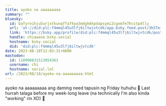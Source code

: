 ```yaml
---
title: ayoko na aaaaaaaaa
summary: ""
bluesky:
  id: bafyreihju5urjxtkunqffa74ya3mdgk6kpdapsymi2cgxm7e7hcstpdlly
  url: 'at://did:plc:f4mmql45u3lfj6iltwjvtcdk/app.bsky.feed.post/3k57eigik5o2p'
  link: 'https://bsky.app/profile/did:plc:f4mmql45u3lfj6iltwjvtcdk/post/3k57eigik5o2p'
  handle: chiawase.bsky.social
  hostname: bsky.social
  did: 'did:plc:f4mmql45u3lfj6iltwjvtcdk'
date: 2023-08-18T12:03:31+0800
mastodon:
  id: 110908631513854361
  username: chi
  hostname: social.lol
url: /2023/08/18/ayoko-na-aaaaaaaaa.html
---
```


ayoko na aaaaaaaaa ang daming need tapusin ng Friday huhuhu 🙈 Last hurrah talaga before my week-long leave (na technically I'm also kinda "working" rin XD) 🫠
